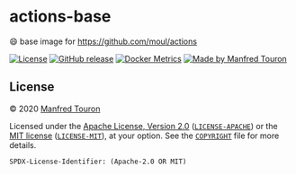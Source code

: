 # actions-base

:smile: base image for https://github.com/moul/actions

[![License](https://img.shields.io/badge/license-Apache--2.0%20%2F%20MIT-%2397ca00.svg)](https://github.com/moul/actions-base/blob/master/COPYRIGHT)
[![GitHub release](https://img.shields.io/github/release/moul/actions-base.svg)](https://github.com/moul/actions-base/releases)
[![Docker Metrics](https://images.microbadger.com/badges/image/moul/actions-base.svg)](https://microbadger.com/images/moul/actions-base)
[![Made by Manfred Touron](https://img.shields.io/badge/made%20by-Manfred%20Touron-blue.svg?style=flat)](https://manfred.life/)

## License

© 2020 [Manfred Touron](https://manfred.life)

Licensed under the [Apache License, Version 2.0](https://www.apache.org/licenses/LICENSE-2.0) ([`LICENSE-APACHE`](LICENSE-APACHE)) or the [MIT license](https://opensource.org/licenses/MIT) ([`LICENSE-MIT`](LICENSE-MIT)), at your option. See the [`COPYRIGHT`](COPYRIGHT) file for more details.

`SPDX-License-Identifier: (Apache-2.0 OR MIT)`
